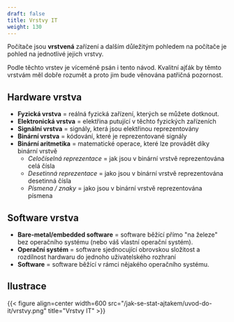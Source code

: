 ```yaml
---
draft: false
title: Vrstvy IT
weight: 130
---
```


Počítače jsou **vrstvená** zařízení a dalším důležitým pohledem na počítače je pohled na jednotlivé jejich vrstvy.

Podle těchto vrstev je víceméně psán i tento návod. Kvalitní ajťák by těmto vrstvám měl dobře rozumět a proto jim bude věnována patřičná pozornost.

## Hardware vrstva

- **Fyzická vrstva** = reálná fyzická zařízení, kterých se můžete dotknout.
- **Elektronická vrstva** = elektřina putující v těchto fyzických zařízeních
- **Signální vrstva** = signály, která jsou elektřinou reprezentovány
- **Binární vrstva** = kódování, které je reprezentované signály
- **Binární aritmetika** = matematické operace, které lze provádět díky binární vrstvě
  - *Celočíselná reprezentace* = jak jsou v binární vrstvě reprezentována celá čísla
  - *Desetinná reprezentace* = jako jsou v binární vrstvě reprezentována desetinná čísla
  - *Písmena / znaky* = jako jsou v binární vrstvě reprezentována písmena

## Software vrstva
- **Bare-metal/embedded software** = software běžící přímo "na železe" bez operačního systému (nebo váš vlastní operační systém).
- **Operační systém** = software sjednocující obrovskou složitost a rozdílnost hardwaru do jednoho uživatelského rozhraní
- **Software** = software běžící v rámci nějakého operačního systému.

## Ilustrace


{{< figure align=center width=600 src="/jak-se-stat-ajtakem/uvod-do-it/vrstvy.png" title="Vrstvy IT" >}}
